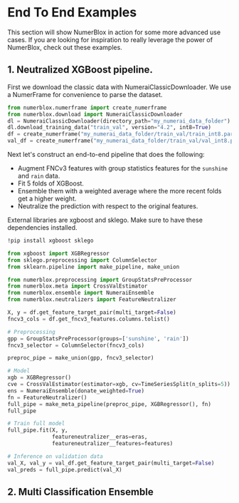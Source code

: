 # End To End Examples

This section will show NumerBlox in action for some more advanced use cases. If you are looking for inspiration to really leverage the power of NumerBlox, check out these examples.




## 1. Neutralized XGBoost pipeline.

First we download the classic data with NumeraiClassicDownloader. We use a NumerFrame for convenience to parse the dataset.

```py
from numerblox.numerframe import create_numerframe
from numerblox.download import NumeraiClassicDownloader
dl = NumeraiClassicDownloader(directory_path="my_numerai_data_folder")
dl.download_training_data("train_val", version="4.2", int8=True)
df = create_numerframe("my_numerai_data_folder/train_val/train_int8.parquet")
val_df = create_numerframe("my_numerai_data_folder/train_val/val_int8.parquet")
```

Next let's construct an end-to-end pipeline that does the following:
- Augment FNCv3 features with group statistics features for the `sunshine` and `rain` data.
- Fit 5 folds of XGBoost.
- Ensemble them with a weighted average where the more recent folds get a higher weight.
- Neutralize the prediction with respect to the original features.

External libraries are xgboost and sklego. Make sure to have these dependencies installed.

```bash
!pip install xgboost sklego
```

```py
from xgboost import XGBRegressor
from sklego.preprocessing import ColumnSelector
from sklearn.pipeline import make_pipeline, make_union

from numerblox.preprocessing import GroupStatsPreProcessor
from numerblox.meta import CrossValEstimator
from numerblox.ensemble import NumeraiEnsemble
from numerblox.neutralizers import FeatureNeutralizer

X, y = df.get_feature_target_pair(multi_target=False)
fncv3_cols = df.get_fncv3_features.columns.tolist()

# Preprocessing
gpp = GroupStatsPreProcessor(groups=['sunshine', 'rain'])
fncv3_selector = ColumnSelector(fncv3_cols)

preproc_pipe = make_union(gpp, fncv3_selector)

# Model
xgb = XGBRegressor()
cve = CrossValEstimator(estimator=xgb, cv=TimeSeriesSplit(n_splits=5))
ens = NumeraiEnsemble(donate_weighted=True)
fn = FeatureNeutralizer()
full_pipe = make_meta_pipeline(preproc_pipe, XGBRegressor(), fn)
full_pipe

# Train full model
full_pipe.fit(X, y, 
              featureneutralizer__eras=eras,
              featureneutralizer__features=features)

# Inference on validation data
val_X, val_y = val_df.get_feature_target_pair(multi_target=False)
val_preds = full_pipe.predict(val_X)
```

## 2. Multi Classification Ensemble





